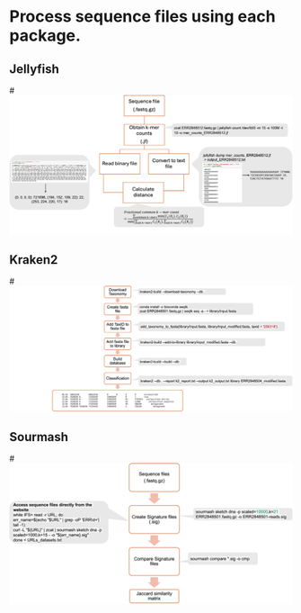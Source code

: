 # Process sequence files using each package.
## Jellyfish
#![](https://github.com/thushari93/K-mer/blob/c8a5107de5b06ae1c2e1ffeca5475d17e5f8280d/Images/Jellyfish.png)

## Kraken2
#![](https://github.com/thushari93/K-mer/blob/c8a5107de5b06ae1c2e1ffeca5475d17e5f8280d/Images/Kraken2.png)

## Sourmash
#![](https://github.com/thushari93/K-mer/blob/c8a5107de5b06ae1c2e1ffeca5475d17e5f8280d/Images/Sourmash.png)
